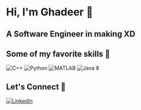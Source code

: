 # Hi, I'm Ghadeer 👋
## A Software Engineer in making XD

## Some of my favorite skills 💪
![C++](https://img.shields.io/badge/-C++-00599C?style=flat&logo=c)
![Python](https://img.shields.io/badge/-Python-3776AB?style=flat&logo=python&logoColor=white)
![MATLAB](https://img.shields.io/badge/-MATLAB-0076A8?style=flat&logo=mathworks&logoColor=white)
![Java 8](https://img.shields.io/badge/-Java_8-007396?style=flat&logo=java&logoColor=white)

## Let's Connect 👀
[![LinkedIn](https://img.shields.io/badge/LinkedIn-blue?style=for-the-badge&logo=linkedin)](https://www.linkedin.com/in/ghadeer03)
